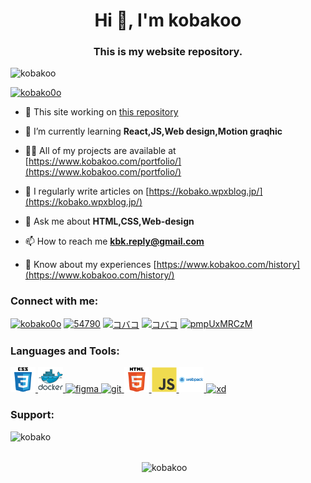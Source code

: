 <h1 align="center">Hi 👋, I'm kobakoo</h1>
<h3 align="center">This is my website repository.</h3>

<p align="left"> <img src="https://komarev.com/ghpvc/?username=kobakoo&label=Profile%20views&color=0e75b6&style=flat" alt="kobakoo" /> </p>

<p align="left"> <a href="https://twitter.com/kobako0o" target="blank"><img src="https://img.shields.io/twitter/follow/kobako0o?logo=twitter&style=for-the-badge" alt="kobako0o" /></a> </p>

- 🔭 This site working on [this repository](https://github.com/kobakoo/HomePage)

- 🌱 I’m currently learning **React,JS,Web design,Motion graqhic**

- 👨‍💻 All of my projects are available at [https://www.kobakoo.com/portfolio/](https://www.kobakoo.com/portfolio/)

- 📝 I regularly write articles on [https://kobako.wpxblog.jp/](https://kobako.wpxblog.jp/)

- 💬 Ask me about **HTML,CSS,Web-design**

- 📫 How to reach me **kbk.reply@gmail.com**

- 📄 Know about my experiences [https://www.kobakoo.com/history](https://www.kobakoo.com/history/)

<h3 align="left">Connect with me:</h3>
<p align="left">
<a href="https://twitter.com/kobako0o" target="blank"><img align="center" src="https://raw.githubusercontent.com/rahuldkjain/github-profile-readme-generator/master/src/images/icons/Social/twitter.svg" alt="kobako0o" height="30" width="40" /></a>
<a href="https://stackoverflow.com/users/54790" target="blank"><img align="center" src="https://raw.githubusercontent.com/rahuldkjain/github-profile-readme-generator/master/src/images/icons/Social/stack-overflow.svg" alt="54790" height="30" width="40" /></a>
<a href="https://fb.com/コバコ" target="blank"><img align="center" src="https://raw.githubusercontent.com/rahuldkjain/github-profile-readme-generator/master/src/images/icons/Social/facebook.svg" alt="コバコ" height="30" width="40" /></a>
<a href="https://instagram.com/コバコ" target="blank"><img align="center" src="https://raw.githubusercontent.com/rahuldkjain/github-profile-readme-generator/master/src/images/icons/Social/instagram.svg" alt="コバコ" height="30" width="40" /></a>
<a href="https://discord.gg/pmpUxMRCzM" target="blank"><img align="center" src="https://raw.githubusercontent.com/rahuldkjain/github-profile-readme-generator/master/src/images/icons/Social/discord.svg" alt="pmpUxMRCzM" height="30" width="40" /></a>
</p>

<h3 align="left">Languages and Tools:</h3>
<p align="left"> <a href="https://www.w3schools.com/css/" target="_blank" rel="noreferrer"> <img src="https://raw.githubusercontent.com/devicons/devicon/master/icons/css3/css3-original-wordmark.svg" alt="css3" width="40" height="40"/> </a> <a href="https://www.docker.com/" target="_blank" rel="noreferrer"> <img src="https://raw.githubusercontent.com/devicons/devicon/master/icons/docker/docker-original-wordmark.svg" alt="docker" width="40" height="40"/> </a> <a href="https://www.figma.com/" target="_blank" rel="noreferrer"> <img src="https://www.vectorlogo.zone/logos/figma/figma-icon.svg" alt="figma" width="40" height="40"/> </a> <a href="https://git-scm.com/" target="_blank" rel="noreferrer"> <img src="https://www.vectorlogo.zone/logos/git-scm/git-scm-icon.svg" alt="git" width="40" height="40"/> </a> <a href="https://www.w3.org/html/" target="_blank" rel="noreferrer"> <img src="https://raw.githubusercontent.com/devicons/devicon/master/icons/html5/html5-original-wordmark.svg" alt="html5" width="40" height="40"/> </a> <a href="https://developer.mozilla.org/en-US/docs/Web/JavaScript" target="_blank" rel="noreferrer"> <img src="https://raw.githubusercontent.com/devicons/devicon/master/icons/javascript/javascript-original.svg" alt="javascript" width="40" height="40"/> </a> <a href="https://webpack.js.org" target="_blank" rel="noreferrer"> <img src="https://raw.githubusercontent.com/devicons/devicon/d00d0969292a6569d45b06d3f350f463a0107b0d/icons/webpack/webpack-original-wordmark.svg" alt="webpack" width="40" height="40"/> </a> <a href="https://www.adobe.com/products/xd.html" target="_blank" rel="noreferrer"> <img src="https://cdn.worldvectorlogo.com/logos/adobe-xd.svg" alt="xd" width="40" height="40"/> </a> </p>

<h3 align="left">Support:</h3>
<p><a href="https://www.buymeacoffee.com/kobako"> <img align="left" src="https://cdn.buymeacoffee.com/buttons/v2/default-yellow.png" height="50" width="210" alt="kobako" /></a></p><br><br>

<p><img align="center" src="https://github-readme-stats.vercel.app/api/top-langs?username=kobakoo&show_icons=true&locale=en&layout=compact" alt="kobakoo" /></p>
